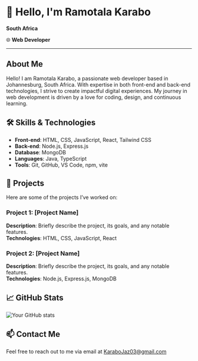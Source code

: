 # 👋 Hello, I'm Ramotala Karabo
  **South Africa**

🌐 **Web Developer**

---

## About Me

Hello! I am Ramotala Karabo, a passionate web developer based in Johannesburg, South Africa. With expertise in both front-end and back-end technologies, I strive to create impactful digital experiences. My journey in web development is driven by a love for coding, design, and continuous learning.

## 🛠️ Skills & Technologies

- **Front-end**: HTML, CSS, JavaScript, React, Tailwind CSS
- **Back-end**: Node.js, Express.js
- **Database**: MongoDB
- **Languages**: Java, TypeScript
- **Tools**: Git, GitHub, VS Code, npm, vite

## 🔧 Projects

Here are some of the projects I’ve worked on:

### Project 1: [Project Name]
**Description**: Briefly describe the project, its goals, and any notable features.\
**Technologies**: HTML, CSS, JavaScript, React

### Project 2: [Project Name]
**Description**: Briefly describe the project, its goals, and any notable features.\
**Technologies**: Node.js, Express.js, MongoDB

## 📈 GitHub Stats

![Your GitHub stats](https://github-readme-stats.vercel.app/api?username=KaraboRamotalaDeveloper&show_icons=true&theme=radical)



## 📫 Contact Me

Feel free to reach out to me via email at KaraboJaz03@gmail.com
